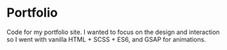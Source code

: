 # Portfolio
Code for my portfolio site. I wanted to focus on the design and interaction so I went with vanilla HTML + SCSS + ES6, and GSAP for animations.
